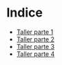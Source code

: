 # Indice

* [Taller parte 1](pauta_taller1.md)
* [Taller parte 2](pauta_taller2.md)
* [Taller parte 3](pauta_taller3.md)
* [Taller parte 4](pauta_taller4.md)
